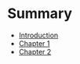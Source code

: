 # Summary

* [Introduction](README.md)
* [Chapter 1](docs/chapter1.md)
* [Chapter 2](docs/chapter2.md)